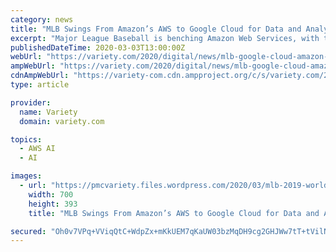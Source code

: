 ```yaml
---
category: news
title: "MLB Swings From Amazon’s AWS to Google Cloud for Data and Analytics"
excerpt: "Major League Baseball is benching Amazon Web Services, with the league picking Google Cloud as its new data and analytics partner. Under a multiyear pact, Google Cloud becomes MLB’s official cloud"
publishedDateTime: 2020-03-03T13:00:00Z
webUrl: "https://variety.com/2020/digital/news/mlb-google-cloud-amazon-aws-statcast-1203522184/"
ampWebUrl: "https://variety.com/2020/digital/news/mlb-google-cloud-amazon-aws-statcast-1203522184/amp/"
cdnAmpWebUrl: "https://variety-com.cdn.ampproject.org/c/s/variety.com/2020/digital/news/mlb-google-cloud-amazon-aws-statcast-1203522184/amp/"
type: article

provider:
  name: Variety
  domain: variety.com

topics:
  - AWS AI
  - AI

images:
  - url: "https://pmcvariety.files.wordpress.com/2020/03/mlb-2019-world-series.jpg?w=700&h=393&crop=1"
    width: 700
    height: 393
    title: "MLB Swings From Amazon’s AWS to Google Cloud for Data and Analytics"

secured: "Oh0v7VPq+VViqQtC+WdpZx+mKkUEM7qKaUW03bzMqDH9cg2GHJWw7tT+tVilNU2VMilTh5Qb2QkLtx/Y14J34QNMCfgJDvO2tVeol2naTHBcgqH+aVb7FOu8+HHhGSBLqLuLqVILwTKEKpJnLXi71Vrga+OYnIhrNCxYmE9GACxuFQjDTyAcJFByWnWqZL44WOg4D4NSm5AuARZBgGKe5hTrZhX5loanCzgMzguGqSTrxpayPI9SO7wiCJ6valNIbgxIfuF209ADVxG7VIuXmVrpO/i5LJgl1xWnXxKNZnea1nlFJXWqmGjde9UWDDu5UlJbvZZrVYhqsIT0Ihk+mKzBC1nBMTAPcmVP4UDssxne1NO1sRFM0VbZriG8SFKB7OBmoz59ZObd6FlEVRd6PyYW9b2asxCZqIZRXCJkOjl1E/w+U70FEgom50mqmznv9xDlSdBC1UXSryDgwb6sh01xI9HIlaDMsopTVePBzto=;ufgxL6kCXaT6NQGatZk4jw=="
---
```


